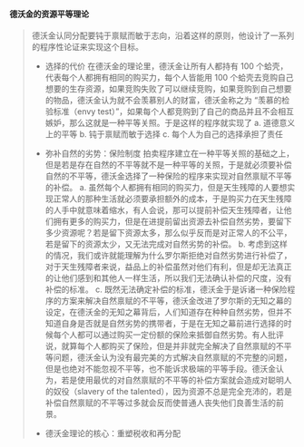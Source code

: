 #### 德沃金的资源平等理论
> 德沃金认同分配要钝于禀赋而敏于志向，沿着这样的原则，他设计了一系列的程序性论证来实现这个目标。
> * 选择的代价
> 在德沃金的理论里，德沃金让所有人都持有 100 个蛤壳，代表每个人都拥有相同的购买力，每个人皆能用 100 个蛤壳去竞购自己想要的生存资源，如果竞购失败了可以继续竞购，如果竞购到自己想要的物品，德沃金认为就不会羡慕别人的财富，德沃金称之为 “羡慕的检验标准（envy test）”，如果每个人都竞购到了自己的商品并且不会相互嫉妒，那么这就是一种平等关照。于是这样的程序就实现了 
> a. 道德意义上的平等
> b. 钝于禀赋而敏于选择
> c. 每个人为自己的选择承担了责任
> 
> * 弥补自然的劣势：保险制度
> 拍卖程序建立在一种平等关照的基础之上，但是若是存在自然的不平等就不是一种平等的关照，于是就必须要补偿自然的不平等，德沃金选择了一种保险的程序来实现对自然禀赋不平等的补偿。
> a. 虽然每个人都拥有相同的购买力，但是天生残障的人要想实现正常人的那种生活就必须要承担额外的成本，于是购买力在天生残障的人手中就意味着缩水，有人会说，那可以提前补偿天生残障者，让他们拥有更多的购买力，但是在进提前留出资源去补偿自然劣势，要留下多少资源呢？若是留下资源太多，那么似乎反而是对正常人的不公平，若是留下的资源太少，又无法完成对自然劣势的补偿。
> b. 考虑到这样的情况，我们或许就能理解为什么罗尔斯拒绝对自然劣势进行补偿了，对于天生残障者来说，益品上的补偿虽然对他们有利，但是却无法真正的让他们感到和其他人一样生活，所以我们无法确认补偿的尺度，没有补偿的标准。
> c. 既然无法确定补偿的标准，德沃金于是诉诸一种保险程序的方案来解决自然禀赋的不平等，德沃金改进了罗尔斯的无知之幕的设定，在德沃金的无知之幕背后，人们知道存在种种自然劣势，但并不知道自身是否就是自然劣势的携带者，于是在无知之幕前进行选择的时候每个人都可以通过购买一定份额的保险来抵御自然劣势。有人批评说，就算每个人都购买了保险，但是并非就完全解决了自然禀赋的不平等问题，德沃金认为没有最完美的方式解决自然禀赋的不完整的问题，但是也绝对不能忽视不平等，也不能诉求极端的平等手段。德沃金认为，若是使用最优的对自然禀赋的不平等的补偿方案就会造成对聪明人的奴役（slavery of the talented），因为资源不总是完全充沛的，若是补偿自然禀赋的不平等过多就会反而使普通人丧失他们良善生活的前景。
>
> * 德沃金理论的核心：重塑税收和再分配